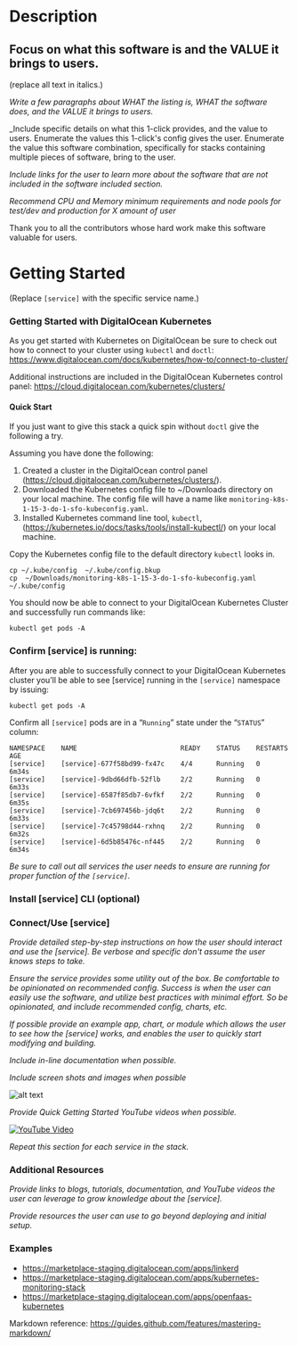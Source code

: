 # Description
**Focus on what this software is and the VALUE it brings to users.**
------
(replace all text in italics.)

_Write a few paragraphs about *WHAT* the listing is, *WHAT* the software does, and the *VALUE* it brings to users._

_Include specific details on what this 1-click provides, and the value to users. Enumerate the values this 1-click's config gives the user. Enumerate the value this software combination, specifically for stacks containing multiple pieces of software, bring to the user. 

_Include links for the user to learn more about the software that are not included in the software included section._

_Recommend CPU and Memory minimum requirements and node pools for test/dev and production for X amount of user_

Thank you to all the contributors whose hard work make this software valuable for users.


# Getting Started
(Replace `[service]` with the specific service name.)

### Getting Started with DigitalOcean Kubernetes
As you get started with Kubernetes on DigitalOcean be sure to check out how to connect to your cluster using `kubectl` and `doctl`:
https://www.digitalocean.com/docs/kubernetes/how-to/connect-to-cluster/
 
Additional instructions are included in the DigitalOcean Kubernetes control panel:
https://cloud.digitalocean.com/kubernetes/clusters/ 

#### Quick Start
If you just want to give this stack a quick spin without `doctl` give the following a try.

Assuming you have done the following:
1. Created a cluster in the DigitalOcean control panel (https://cloud.digitalocean.com/kubernetes/clusters/).
1. Downloaded the Kubernetes config file to ~/Downloads directory on your local machine. The config file will have a name like `monitoring-k8s-1-15-3-do-1-sfo-kubeconfig.yaml`.
1. Installed Kubernetes command line tool, `kubectl`, (https://kubernetes.io/docs/tasks/tools/install-kubectl/) on your local machine.

Copy the Kubernetes config file to the default directory `kubectl` looks in.
```
cp ~/.kube/config  ~/.kube/config.bkup
cp  ~/Downloads/monitoring-k8s-1-15-3-do-1-sfo-kubeconfig.yaml  ~/.kube/config
```
You should now be able to connect to your DigitalOcean Kubernetes Cluster and successfully run commands like:
```
kubectl get pods -A
```

### Confirm [service] is running: 
After you are able to successfully connect to your DigitalOcean Kubernetes cluster you’ll be able to see [service] running in the `[service]` namespace by issuing:
 ```
 kubectl get pods -A
 ``` 
 Confirm all `[service]` pods are in a “`Running`” state under the “`STATUS`” column:

```
NAMESPACE    NAME                          READY    STATUS    RESTARTS    AGE
[service]    [service]-677f58bd99-fx47c    4/4      Running   0           6m34s
[service]    [service]-9dbd66dfb-52flb     2/2      Running   0           6m33s
[service]    [service]-6587f85db7-6vfkf    2/2      Running   0           6m35s
[service]    [service]-7cb697456b-jdq6t    2/2      Running   0           6m33s
[service]    [service]-7c45798d44-rxhnq    2/2      Running   0           6m32s
[service]    [service]-6d5b85476c-nf445    2/2      Running   0           6m34s
```
_Be sure to call out all services the user needs to ensure are running for proper function of the `[service]`._

### Install [service] CLI (optional)

### Connect/Use [service]
_Provide detailed step-by-step instructions on how the user should interact and use the [service]. Be verbose and specific don't assume the user knows steps to take._

_Ensure the service provides some utility out of the box. Be comfortable to be opinionated on recommended config. Success is when the user can easily use the software, and utilize best practices with minimal effort. So be opinionated, and include recommended config, charts, etc._

_If possible provide an example app, chart, or module which allows the user to see how the [service] works, and enables the user to quickly start modifying and building._

_Include in-line documentation when possible._

_Include screen shots and images when possible_ 

![alt text][image]

[image]: https://assets.digitalocean.com/blog/static/sammy-the-shark-gets-a-birthday-makeover-from-simon-oxley/sammy-jetpack.png "Image Text"

_Provide Quick Getting Started YouTube videos when possible._

[![YouTube Video](http://img.youtube.com/vi/UMfJNg_SVj0/0.jpg)](http://www.youtube.com/watch?v=UMfJNg_SVj0 "Image Title")

_Repeat this section for each service in the stack._

### Additional Resources
_Provide links to blogs, tutorials, documentation, and YouTube videos the user can leverage to grow knowledge about the [service]._

_Provide resources the user can use to go beyond deploying and initial setup._

### Examples
- https://marketplace-staging.digitalocean.com/apps/linkerd
- https://marketplace-staging.digitalocean.com/apps/kubernetes-monitoring-stack
- https://marketplace-staging.digitalocean.com/apps/openfaas-kubernetes

Markdown reference:
https://guides.github.com/features/mastering-markdown/